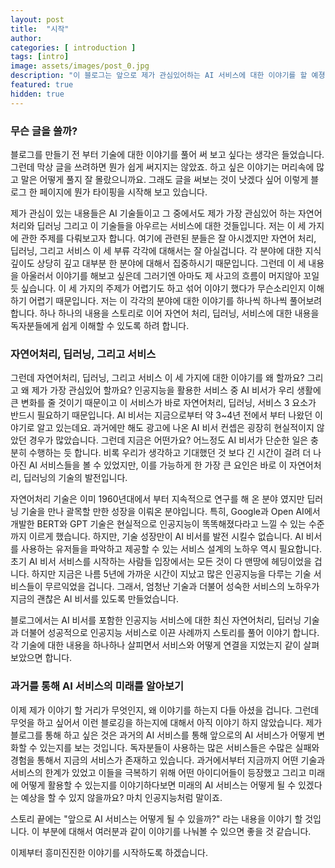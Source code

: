 ```yaml
---
layout: post
title:  "시작"
author: 
categories: [ introduction ]
tags: [intro]
image: assets/images/post_0.jpg
description: "이 블로그는 앞으로 제가 관심있어하는 AI 서비스에 대한 이야기를 할 예졍입니다."
featured: true
hidden: true
---
```


### 무슨 글을 쓸까?

블로그를 만들기 전 부터 기술에 대한 이야기를 풀어 써 보고 싶다는 생각은 들었습니다.
그런데 막상 글을 쓰려하면 뭔가 쉽게 써지지는 않았죠. 하고 싶은 이야기는 머리속에 많고 말은 어떻게 풀지 잘 몰랐으니까요.
그래도 글을 써보는 것이 낫겠다 싶어 이렇게 블로그 한 페이지에 뭔가 타이핑을 시작해 보고 있습니다.

제가 관심이 있는 내용들은 AI 기술들이고 그 중에서도 제가 가장 관심있어 하는 자연어 처리와 딥러닝 그리고 이 기술들을 아우르는 서비스에 대한 것들입니다. 저는 이 세 가지에 관한 주제를 다뤄보고자 합니다.
여기에 관련된 분들은 잘 아시겠지만 자연어 처리, 딥러닝, 그리고 서비스 이 세 부류 각각에 대해서는 잘 아실겁니다. 각 분야에 대한 지식 깊이도 상당히 깊고 대부분 한 분야에 대해서 집중하시기 때문입니다.
그런데 이 세 내용을 아울러서 이야기를 해보고 싶은데 그러기엔 아마도 제 사고의 흐름이 머지않아 꼬일 듯 싶습니다. 이 세 가지의 주제가 어렵기도 하고 섞어 이야기 했다가 무슨소리인지 이해하기 어렵기 때문입니다.
저는 이 각각의 분야에 대한 이야기를 하나씩 하나씩 풀어보려합니다. 하나 하나의 내용을 스토리로 이어 자연어 처리, 딥러닝, 서비스에 대한 내용을 독자분들에게 쉽게 이해할 수 있도록 하려 합니다.

### 자연어처리, 딥러닝, 그리고 서비스

그런데 자연어처리, 딥러닝, 그리고 서비스 이 세 가지에 대한 이야기를 왜 할까요? 그리고 왜 제가 가장 관심있어 할까요?
인공지능을 활용한 서비스 중 AI 비서가 우리 생활에 큰 변화를 줄 것이기 때문이고 이 서비스가 바로 자연어처리, 딥러닝, 서비스 3 요소가 반드시 필요하기 때문입니다. 
AI 비서는 지금으로부터 약 3~4년 전에서 부터 나왔던 이야기로 알고 있는데요.
과거에만 해도 광고에 나온 AI 비서 컨셉은 굉장히 현실적이지 않았던 경우가 많았습니다. 그런데 지금은 어떤가요? 어느정도 AI 비서가 단순한 일은 충분히 수행하는 듯 합니다.
비록 우리가 생각하고 기대했던 것 보다 긴 시간이 걸려 더 나아진 AI 서비스들을 볼 수 있었지만, 이를 가능하게 한 가장 큰 요인은 바로 이 자연어처리, 딥러닝의 기술의 발전입니다.

자연어처리 기술은 이미 1960년대에서 부터 지속적으로 연구를 해 온 분야 였지만 딥러닝 기술을 만나 괄목할 만한 성장을 이뤄온 분야입니다. 
특히, Google과 Open AI에서 개발한 BERT와 GPT 기술은 현실적으로 인공지능이 똑똑해졌다라고 느낄 수 있는 수준까지 이르게 했습니다.
하지만, 기술 성장만이 AI 비서를 발전 시킬수 없습니다. AI 비서를 사용하는 유저들을 파악하고 제공할 수 있는 서비스 설계의 노하우 역시 필요합니다.
초기 AI 비서 서비스를 시작하는 사람들 입장에서는 모든 것이 다 맨땅에 헤딩이었을 겁니다. 하지만 지금은 나름 5년에 가까운 시간이 지났고 많은 인공지능을 다루는 기술 서비스들이 무르익었을 겁니다.
그래서, 엄청난 기술과 더불어 성숙한 서비스의 노하우가 지금의 괜찮은 AI 비서를 있도록 만들었습니다. 

블로그에서는 AI 비서를 포함한 인공지능 서비스에 대한 최신 자연어처리, 딥러닝 기술과 더불어 성공적으로 인공지능 서비스로 이끈 사례까지 스토리를 풀어 이야기 합니다. 
각 기술에 대한 내용을 하나하나 살피면서 서비스와 어떻게 연결을 지었는지 같이 살펴보았으면 합니다.

### 과거를 통해 AI 서비스의 미래를 알아보기

이제 제가 이야기 할 거리가 무엇인지, 왜 이야기를 하는지 다들 아셨을 겁니다. 그런데 무엇을 하고 싶어서 이런 블로깅을 하는지에 대해서 아직 이야기 하지 않았습니다.
제가 블로그를 통해 하고 싶은 것은 과거의 AI 서비스를 통해 앞으로의 AI 서비스가 어떻게 변화할 수 있는지를 보는 것입니다.
독자분들이 사용하는 많은 서비스들은 수많은 실패와 경험을 통해서 지금의 서비스가 존재하고 있습니다. 
과거에서부터 지금까지 어떤 기술과 서비스의 한계가 있었고 이들을 극복하기 위해 어떤 아이디어들이 등장했고 
그리고 미래에 어떻게 활용할 수 있는지를 이야기하다보면 미래의 AI 서비스는 어떻게 될 수 있겠다는 예상을 할 수 있지 않을까요? 마치 인공지능처럼 말이죠.

스토리 끝에는 "앞으로 AI 서비스는 어떻게 될 수 있을까?" 라는 내용을 이야기 할 것입니다. 
이 부분에 대해서 여러분과 같이 이야기를 나눠볼 수 있으면 좋을 것 같습니다.

이제부터 흥미진진한 이야기를 시작하도록 하겠습니다.



<!-- ## What is happening on A.I. industry and whay are changings?

People think that A.I. technology can help human to be more comfortable.
Many tech companies are trying to name products using word "smart", so consumers can believe it is smart like a human brain.
Here are some smart product platforms, Alexa and Siri. These are the services which are having the finest technologies in the world.
These services are able to interact with lots of people by using small rounded speaker.
Someone in a living room just turns on their television by speaking "turn on the TV" to an Alexa dot. A businessman can make a schedule "Can you schedule a meeting at 10 am with Amy?" to an iPhone.
These machines still need a lot of improvements however, they are moving a chapter of human history.

But, people have many questions and want to know "how this A.I. can improve and change the world?"
When we use a smart device by a speaking, sometimes we feel like its not smart because this can react once we are tying to follow a manual script.
Even worse, a machine sometimes does not respond from our request depending on the environment or speaking features.
Some of us can have doubts "Are these A.I. products can be better than now?".
Of course, many reseaches have shown that A.I. technologies can perform better than human ablilities, for example simulation games and QA quizzes.
The reason why people feel and think that A.I. devices are not smart as much as they expect is actually A.I. service is kinda a large and complicated factory.
In side of the factory, there are multiple parts to make services. Some parts are converting user voices and some other parts are interpreting user intentions and making decisions to give services. 
These are like an organism. Like human, they cannot replace any parts radically, but can replace the parts meticulously.
If you understand how this A.I. system is working and evolving, then you will notice this system is not like a magic.

In this blog, I'm going to talk about A.I. and Human-Computer Interaction(H.C.I.) technologies from the service interface levels to the fundamental levels.
Specifically, we are going to talk about the challenges of current A.I. platforms and what engineers are trying to solve. 
Also, we can talk about recent researches which can replace current technologies and what are huddles to replace them.
I want to share my views and thoughts on these evolving technologies and hopefully can communicate with your comments. -->
